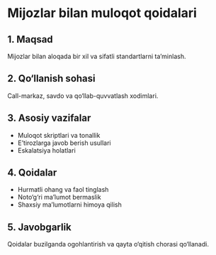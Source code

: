 # Mijozlar bilan muloqot qoidalari

## 1. Maqsad
Mijozlar bilan aloqada bir xil va sifatli standartlarni ta’minlash.

## 2. Qo‘llanish sohasi
Call-markaz, savdo va qo‘llab-quvvatlash xodimlari.

## 3. Asosiy vazifalar
- Muloqot skriptlari va tonallik
- E’tirozlarga javob berish usullari
- Eskalatsiya holatlari

## 4. Qoidalar
- Hurmatli ohang va faol tinglash
- Noto‘g‘ri ma’lumot bermaslik
- Shaxsiy ma’lumotlarni himoya qilish

## 5. Javobgarlik
Qoidalar buzilganda ogohlantirish va qayta o‘qitish chorasi qo‘llanadi.
